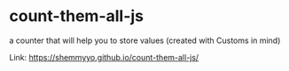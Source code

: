 # count-them-all-js
a counter that will help you to store values (created with Customs in mind)

Link: https://shemmyyo.github.io/count-them-all-js/
